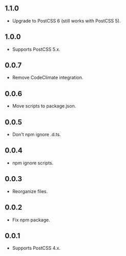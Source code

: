 ## 1.1.0
- Upgrade to PostCSS 6 (still works with PostCSS 5).

## 1.0.0
- Supports PostCSS 5.x.

## 0.0.7
- Remove CodeClimate integration.

## 0.0.6
- Move scripts to package.json.

## 0.0.5
- Don't npm ignore .d.ts.

## 0.0.4
- npm ignore scripts.

## 0.0.3
- Reorganize files.

## 0.0.2
- Fix npm package.

## 0.0.1
- Supports PostCSS 4.x.
